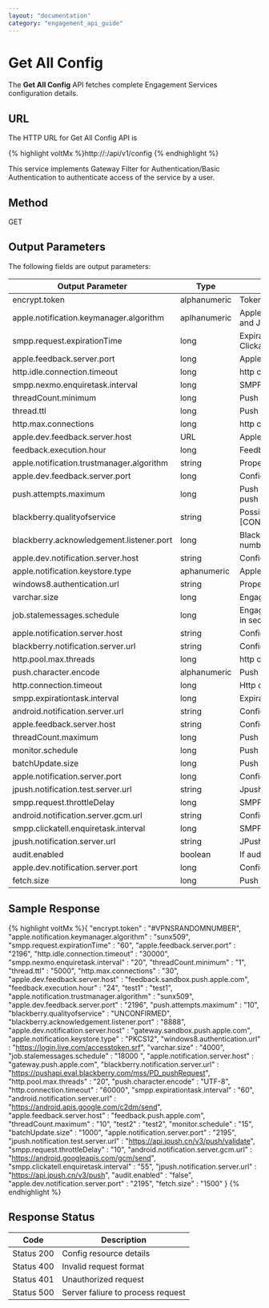 ```yaml
---
layout: "documentation"
category: "engagement_api_guide"
---
```


# Get All Config

The **Get All Config** API fetches complete Engagement Services configuration details.

## URL

The HTTP URL for Get All Config API is

{% highlight voltMx %}http://<host>:<port>/api/v1/config
{% endhighlight %}

This service implements Gateway Filter for Authentication/Basic Authentication to authenticate access of the service by a user.

## Method

GET

## Output Parameters

The following fields are output parameters:

| Output Parameter                          | Type         | Description                                                                                               |
| ----------------------------------------- | ------------ | --------------------------------------------------------------------------------------------------------- |
| encrypt.token                             | alphanumeric | Token based user authentication                                                                           |
| apple.notification.keymanager.algorithm   | aplhanumeric | Apple cloud configuration Property enabled for Tomcat, Weblogic and JBoss servers                         |
| smpp.request.expirationTime               | long         | Expiration job frequency in minutes - one hour.Nexmo and Clickatell keep alive job frequency in seconds   |
| apple.feedback.server.port                | long         | Apple cloud configuration. Feedback server port number                                                    |
| http.idle.connection.timeout              | long         | http client connection configuration                                                                      |
| smpp.nexmo.enquiretask.interval           | long         | SMPP ConfigurationNexmo keep alive job frequency in seconds                                               |
| threadCount.minimum                       | long         | Push message job thread pool properties                                                                   |
| thread.ttl                                | long         | Push message job thread pool properties                                                                   |
| http.max.connections                      | long         | http client connection configuration                                                                      |
| apple.dev.feedback.server.host            | URL          | Apple cloud configuration for Apple sandbox cloud connectivity                                            |
| feedback.execution.hour                   | long         | Feedback Job interval in hours                                                                            |
| apple.notification.trustmanager.algorithm | string       | Properties enabled for IBM WebSphere application server.                                                  |
| apple.dev.feedback.server.port            | long         | Configured for Apple sandbox cloud connectivity                                                           |
| push.attempts.maximum                     | long         | Push message job configuration properties. Defined maximum push message attempts                          |
| blackberry.qualityofservice               | string       | Possible values for black berry quality of service \[CONFIRMED,PREFERCONFIRMED,UNCONFIRMED,NOTSPECIFIED\] |
| blackberry.acknowledgement.listener.port  | long         | BlackBerry cloud configuration. Acknowledgement listener port number                                      |
| apple.dev.notification.server.host        | string       | Configuration for Apple production cloud connectivity                                                     |
| apple.notification.keystore.type          | aphanumeric  | Apple cloud configuration.                                                                                |
| windows8.authentication.url               | string       | Property configured for Windows cloud connectivity                                                        |
| varchar.size                              | long         | Engagement Services push configuration                                                                    |
| job.stalemessages.schedule                | long         | Engagement Services push configurationStale message job internal in seconds                               |
| apple.notification.server.host            | string       | Configuration for Apple production cloud connectivity                                                     |
| blackberry.notification.server.url        | string       | Configuration for BlackBerry cloud connectivity                                                           |
| http.pool.max.threads                     | long         | http client connection configuration                                                                      |
| push.character.encode                     | alphanumeric | Push message job configuration properties                                                                 |
| http.connection.timeout                   | long         | Http client connection configuration                                                                      |
| smpp.expirationtask.interval              | long         | Expiration job frequency in minutes- one hour                                                             |
| android.notification.server.url           | string       | Configuration for Android C2DM cloud connectivity                                                         |
| apple.feedback.server.host                | string       | Configuration for Apple production cloud connectivity                                                     |
| threadCount.maximum                       | long         | Push message job thread pool properties                                                                   |
| monitor.schedule                          | long         | Push Message Job interval in seconds                                                                      |
| batchUpdate.size                          | long         | Push Message Job configuration properties                                                                 |
| apple.notification.server.port            | long         | Configured for Apple production cloud connectivity                                                        |
| jpush.notification.test.server.url        | string       | Jpush notification URL                                                                                    |
| smpp.request.throttleDelay                | long         | SMPP request throttle delay in seconds                                                                    |
| android.notification.server.gcm.url       | string       | Configured for Android GCM cloud connectivity                                                             |
| smpp.clickatell.enquiretask.interval      | long         | SMPP ConfigurationClickatell keep alive job frequency in seconds                                          |
| jpush.notification.server.url             | string       | JPush notification URL                                                                                    |
| audit.enabled                             | boolean      | If auditing for subscription is enabled or not                                                            |
| apple.dev.notification.server.port        | long         | Configured for Apple sandbox cloud connectivity                                                           |
| fetch.size                                | long         | Push Message Job configuration properties                                                                 |

## Sample Response

{% highlight voltMx %}{
"encrypt.token" : "#VPNSRANDOMNUMBER",
"apple.notification.keymanager.algorithm" : "sunx509",
"smpp.request.expirationTime" : "60",
"apple.feedback.server.port" : "2196",
"http.idle.connection.timeout" : "30000",
"smpp.nexmo.enquiretask.interval" : "20",
"threadCount.minimum" : "1",
"thread.ttl" : "5000",
"http.max.connections" : "30",
"apple.dev.feedback.server.host" : "feedback.sandbox.push.apple.com",
"feedback.execution.hour" : "24",
"test1" : "test1",
"apple.notification.trustmanager.algorithm" : "sunx509",
"apple.dev.feedback.server.port" : "2196",
"push.attempts.maximum" : "10",
"blackberry.qualityofservice" : "UNCONFIRMED",
"blackberry.acknowledgement.listener.port" : "8888",
"apple.dev.notification.server.host" : "gateway.sandbox.push.apple.com",
"apple.notification.keystore.type" : "PKCS12",
"windows8.authentication.url" : "https://login.live.com/accesstoken.srf",
"varchar.size" : "4000",
"job.stalemessages.schedule" : "18000 ",
"apple.notification.server.host" : "gateway.push.apple.com",
"blackberry.notification.server.url" : "https://pushapi.eval.blackberry.com/mss/PD_pushRequest",
"http.pool.max.threads" : "20",
"push.character.encode" : "UTF-8",
"http.connection.timeout" : "60000",
"smpp.expirationtask.interval" : "60",
"android.notification.server.url" : "https://android.apis.google.com/c2dm/send",
"apple.feedback.server.host" : "feedback.push.apple.com",
"threadCount.maximum" : "10",
"test2" : "test2",
"monitor.schedule" : "15",
"batchUpdate.size" : "1000",
"apple.notification.server.port" : "2195",
"jpush.notification.test.server.url" : "https://api.jpush.cn/v3/push/validate",
"smpp.request.throttleDelay" : "10",
"android.notification.server.gcm.url" : "https://android.googleapis.com/gcm/send",
"smpp.clickatell.enquiretask.interval" : "55",
"jpush.notification.server.url" : "https://api.jpush.cn/v3/push",
"audit.enabled" : "false",
"apple.dev.notification.server.port" : "2195",
"fetch.size" : "1500"
}
{% endhighlight %}

## Response Status

| Code       | Description                       |
| ---------- | --------------------------------- |
| Status 200 | Config resource details           |
| Status 400 | Invalid request format            |
| Status 401 | Unauthorized request              |
| Status 500 | Server faliure to process request |
